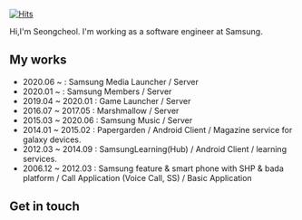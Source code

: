 [![Hits](https://hits.seeyoufarm.com/api/count/incr/badge.svg?url=https%3A%2F%2Fgithub.com%2FSeongcheolHong%2FSeongcheolHong)](https://hits.seeyoufarm.com)

Hi,I'm Seongcheol. I'm working as a software engineer at Samsung.

<!--
**SeongcheolHong/SeongcheolHong** is a ✨ _special_ ✨ repository because its `README.md` (this file) appears on your GitHub profile.

Here are some ideas to get you started:

- 🔭 I’m currently working on ...
- 🌱 I’m currently learning ...
- 👯 I’m looking to collaborate on ...
- 🤔 I’m looking for help with ...
- 💬 Ask me about ...
- 📫 How to reach me: ...
- 😄 Pronouns: ...
- ⚡ Fun fact: ...
-->

## My works

- 2020.06 ~ : Samsung Media Launcher / Server
- 2020.01 ~ : Samsung Members / Server
- 2019.04 ~ 2020.01 : Game Launcher / Server
- 2016.07 ~ 2017.05 : Marshmallow / Server
- 2015.03 ~ 2020.06 : Samsung Music / Server
- 2014.01 ~ 2015.02 : Papergarden / Android Client / Magazine service for galaxy devices.
- 2012.03 ~ 2014.09 : SamsungLearning(Hub) / Android Client / learning services.
- 2006.12 ~ 2012.03 : Samsung feature & smart phone with SHP & bada platform / Call Application (Voice Call, SS) / Basic Application

## Get in touch

